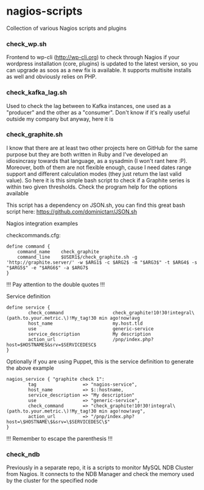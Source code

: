 nagios-scripts
==============

Collection of various Nagios scripts and plugins

### check_wp.sh

Frontend to wp-cli (http://wp-cli.org) to check through Nagios if your wordpress 
installation (core, plugins) is updated to the latest version, so you can upgrade
as soos as a new fix is available. 
It supports multisite installs as well and obviously relies on PHP.

### check_kafka_lag.sh

Used to check the lag between to Kafka instances, one used as a "producer" and
the other as a "consumer". Don't know if it's really useful outside my company 
but anyway, here it is

### check_graphite.sh

I know that there are at least two other projects here on GitHub for the same
purpose but they are both written in Ruby and I've developed an idiosincrasy
towards that language, as a sysadmin (I won't rant here :P).
Moreover, both of them are not flexible enough, cause I need dates range 
support and different calculation modes (they just return the last valid 
value). So here it is this simple bash script to check if a Graphite series
is within two given thresholds.
Check the program help for the options available

This script has a dependency on JSON.sh, you can find this great bash script 
here: https://github.com/dominictarr/JSON.sh

Nagios integration examples

checkcommands.cfg:

    define command {
        command_name    check_graphite
        command_line    $USER1$/check_graphite.sh -g 'http://graphite.server/' -w $ARG1$ -c $ARG2$ -m "$ARG3$" -t $ARG4$ -s "$ARG5$" -e "$ARG6$" -a $ARG7$
    }

!!! Pay attention to the double quotes !!!

Service definition

    define service {
            check_command                  check_graphite!10!30!integral\(path.to.your.metric.\)!My_tag!30 min ago!now!avg
            host_name                      my.host.tld 
            use                            generic-service
            service_description            My description
            action_url                     /pnp/index.php?host=$HOSTNAME$&srv=$SERVICEDESC$
    }

Optionally if you are using Puppet, this is the service definition to generate the above example

    nagios_service { "graphite check 1":
            tag                 => "nagios-service",
            host_name           => $::hostname,
            service_description => "My description"
            use                 => "generic-service",
            check_command       => "check_graphite!10!30!integral\(path.to.your.metric.\)!My_tag!30 min ago!now!avg",
            action_url          => "/pnp/index.php?host=\$HOSTNAME\$&srv=\$SERVICEDESC\$"
    }

!!! Remember to escape the parenthesis !!!

### check_ndb 

Previously in a separate repo, it is a scripts to monitor MySQL NDB Cluster from 
Nagios. It connects to the NDB Manager and check the memory used by the cluster
for the specified node

